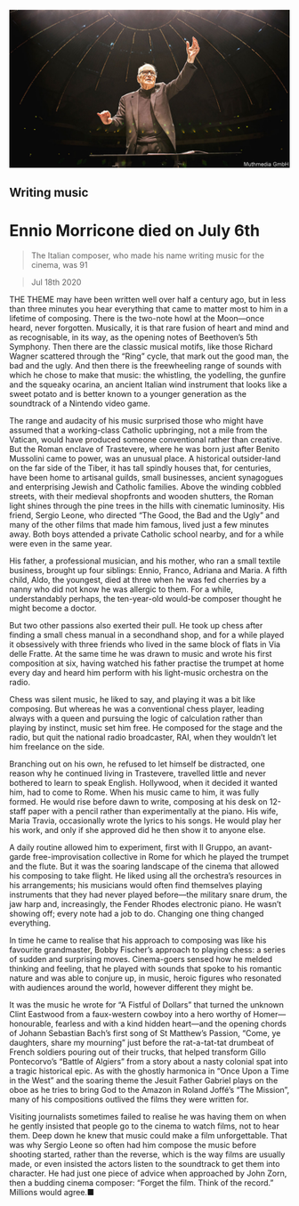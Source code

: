 ![](./images/20200718_OBP001_0.jpg)

## Writing music

# Ennio Morricone died on July 6th

> The Italian composer, who made his name writing music for the cinema, was 91

> Jul 18th 2020

THE THEME may have been written well over half a century ago, but in less than three minutes you hear everything that came to matter most to him in a lifetime of composing. There is the two-note howl at the Moon—once heard, never forgotten. Musically, it is that rare fusion of heart and mind and as recognisable, in its way, as the opening notes of Beethoven’s 5th Symphony. Then there are the classic musical motifs, like those Richard Wagner scattered through the “Ring” cycle, that mark out the good man, the bad and the ugly. And then there is the freewheeling range of sounds with which he chose to make that music: the whistling, the yodelling, the gunfire and the squeaky ocarina, an ancient Italian wind instrument that looks like a sweet potato and is better known to a younger generation as the soundtrack of a Nintendo video game.

The range and audacity of his music surprised those who might have assumed that a working-class Catholic upbringing, not a mile from the Vatican, would have produced someone conventional rather than creative. But the Roman enclave of Trastevere, where he was born just after Benito Mussolini came to power, was an unusual place. A historical outsider-land on the far side of the Tiber, it has tall spindly houses that, for centuries, have been home to artisanal guilds, small businesses, ancient synagogues and enterprising Jewish and Catholic families. Above the winding cobbled streets, with their medieval shopfronts and wooden shutters, the Roman light shines through the pine trees in the hills with cinematic luminosity. His friend, Sergio Leone, who directed “The Good, the Bad and the Ugly” and many of the other films that made him famous, lived just a few minutes away. Both boys attended a private Catholic school nearby, and for a while were even in the same year.

His father, a professional musician, and his mother, who ran a small textile business, brought up four siblings: Ennio, Franco, Adriana and Maria. A fifth child, Aldo, the youngest, died at three when he was fed cherries by a nanny who did not know he was allergic to them. For a while, understandably perhaps, the ten-year-old would-be composer thought he might become a doctor.

But two other passions also exerted their pull. He took up chess after finding a small chess manual in a secondhand shop, and for a while played it obsessively with three friends who lived in the same block of flats in Via delle Fratte. At the same time he was drawn to music and wrote his first composition at six, having watched his father practise the trumpet at home every day and heard him perform with his light-music orchestra on the radio.

Chess was silent music, he liked to say, and playing it was a bit like composing. But whereas he was a conventional chess player, leading always with a queen and pursuing the logic of calculation rather than playing by instinct, music set him free. He composed for the stage and the radio, but quit the national radio broadcaster, RAI, when they wouldn’t let him freelance on the side.

Branching out on his own, he refused to let himself be distracted, one reason why he continued living in Trastevere, travelled little and never bothered to learn to speak English. Hollywood, when it decided it wanted him, had to come to Rome. When his music came to him, it was fully formed. He would rise before dawn to write, composing at his desk on 12-staff paper with a pencil rather than experimentally at the piano. His wife, Maria Travia, occasionally wrote the lyrics to his songs. He would play her his work, and only if she approved did he then show it to anyone else.

A daily routine allowed him to experiment, first with Il Gruppo, an avant-garde free-improvisation collective in Rome for which he played the trumpet and the flute. But it was the soaring landscape of the cinema that allowed his composing to take flight. He liked using all the orchestra’s resources in his arrangements; his musicians would often find themselves playing instruments that they had never played before—the military snare drum, the jaw harp and, increasingly, the Fender Rhodes electronic piano. He wasn’t showing off; every note had a job to do. Changing one thing changed everything.

In time he came to realise that his approach to composing was like his favourite grandmaster, Bobby Fischer’s approach to playing chess: a series of sudden and surprising moves. Cinema-goers sensed how he melded thinking and feeling, that he played with sounds that spoke to his romantic nature and was able to conjure up, in music, heroic figures who resonated with audiences around the world, however different they might be.

It was the music he wrote for “A Fistful of Dollars” that turned the unknown Clint Eastwood from a faux-western cowboy into a hero worthy of Homer—honourable, fearless and with a kind hidden heart—and the opening chords of Johann Sebastian Bach’s first song of St Matthew’s Passion, “Come, ye daughters, share my mourning” just before the rat-a-tat-tat drumbeat of French soldiers pouring out of their trucks, that helped transform Gillo Pontecorvo’s “Battle of Algiers” from a story about a nasty colonial spat into a tragic historical epic. As with the ghostly harmonica in “Once Upon a Time in the West” and the soaring theme the Jesuit Father Gabriel plays on the oboe as he tries to bring God to the Amazon in Roland Joffé’s “The Mission”, many of his compositions outlived the films they were written for.

Visiting journalists sometimes failed to realise he was having them on when he gently insisted that people go to the cinema to watch films, not to hear them. Deep down he knew that music could make a film unforgettable. That was why Sergio Leone so often had him compose the music before shooting started, rather than the reverse, which is the way films are usually made, or even insisted the actors listen to the soundtrack to get them into character. He had just one piece of advice when approached by John Zorn, then a budding cinema composer: “Forget the film. Think of the record.” Millions would agree.■